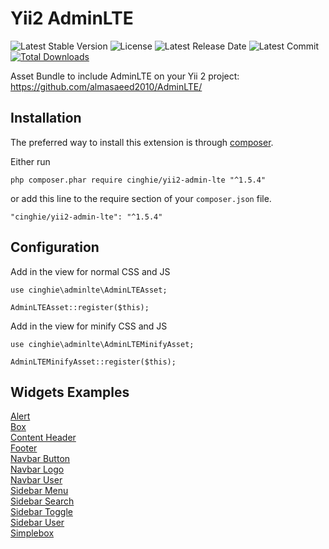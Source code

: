 # Yii2 AdminLTE

![Latest Stable Version](https://img.shields.io/packagist/v/cinghie/yii2-admin-lte.svg)
![License](https://img.shields.io/packagist/l/cinghie/yii2-admin-lte.svg)
![Latest Release Date](https://img.shields.io/github/release-date/cinghie/yii2-admin-lte.svg)
![Latest Commit](https://img.shields.io/github/last-commit/cinghie/yii2-admin-lte.svg)
[![Total Downloads](https://img.shields.io/packagist/dt/cinghie/yii2-admin-lte.svg)](https://packagist.org/packages/cinghie/yii2-admin-lte)

Asset Bundle to include AdminLTE on your Yii 2 project: https://github.com/almasaeed2010/AdminLTE/

Installation
-----------------

The preferred way to install this extension is through [composer](http://getcomposer.org/download/).

Either run

```
php composer.phar require cinghie/yii2-admin-lte "^1.5.4"
```

or add this line to the require section of your `composer.json` file.

```
"cinghie/yii2-admin-lte": "^1.5.4"
```

Configuration
-----------------

Add in the view for normal CSS and JS

```
use cinghie\adminlte\AdminLTEAsset;

AdminLTEAsset::register($this);
```

Add in the view for minify CSS and JS

```
use cinghie\adminlte\AdminLTEMinifyAsset;

AdminLTEMinifyAsset::register($this);
```

Widgets Examples
-----------------

[Alert](docs/example_alert.md)  
[Box](docs/example_box.md)  
[Content Header](docs/example_contentheader.md)  
[Footer](docs/example_footer.md)  
[Navbar Button](docs/example_navbarbutton.md)  
[Navbar Logo](docs/example_navbarlogo.md)  
[Navbar User](docs/example_navbaruser.md)  
[Sidebar Menu](docs/example_sidebarmenu.md)  
[Sidebar Search](docs/example_sidebarsearch.md)  
[Sidebar Toggle](docs/example_sidebartoggle.md)  
[Sidebar User](docs/example_sidebaruser.md)  
[Simplebox](docs/example_simplebox.md)  
